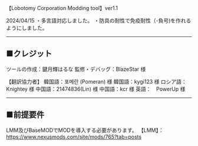 【Lobotomy Corporation Modding tool】ver1.1


2024/04/15
・多言語対応しました。
・防具の耐性で免疫耐性（-負号)を作れるようにしました。



-------------------------------------------
■クレジット
-------------------------------------------

ツールの作成：鍵月輝はるな
監修・デバッグ：BlazeStar 様

【翻訳協力者】
韓国語：포메란 (Pomeran) 様
韓国語：kygi123 様
ロシア語：Knightey  様
中国語：21474836(Lin)  様
中国語：kcr  様
英語：　PowerUp 様


--------------------------------------------
■前提要件
--------------------------------------------
LMM及びBaseMODでMODを導入する必要があります。
【LMM】：https://www.nexusmods.com/site/mods/765?tab=posts
